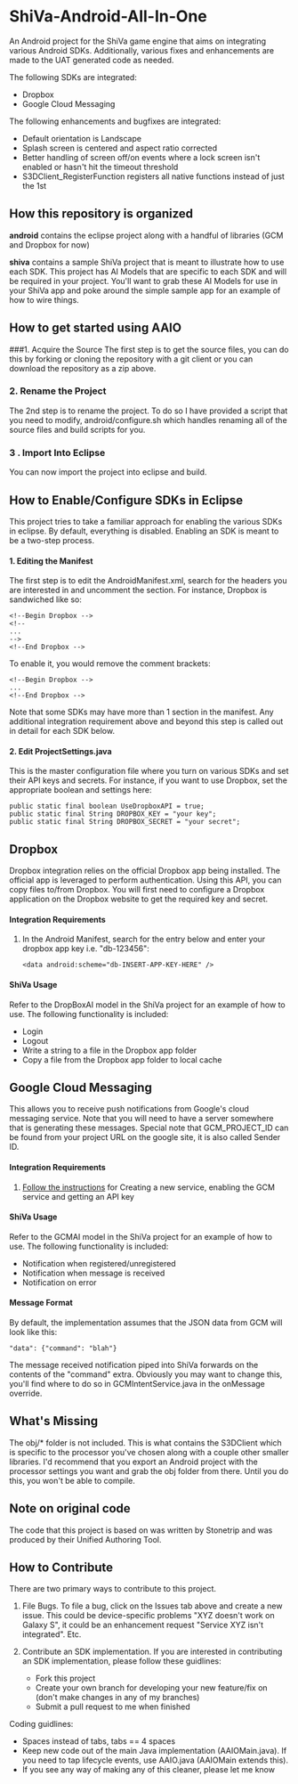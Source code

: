 # ShiVa-Android-All-In-One
An Android project for the ShiVa game engine that aims on integrating various Android SDKs.  Additionally, various fixes and enhancements are made to the UAT generated code as needed.

The following SDKs are integrated:

* Dropbox
* Google Cloud Messaging 

The following enhancements and bugfixes are integrated:

* Default orientation is Landscape
* Splash screen is centered and aspect ratio corrected
* Better handling of screen off/on events where a lock screen isn't enabled or hasn't hit the timeout threshold
* S3DClient_RegisterFunction registers all native functions instead of just the 1st

## How this repository is organized
**android** contains the eclipse project along with a handful of libraries (GCM and Dropbox for now)

**shiva** contains a sample ShiVa project that is meant to illustrate how to use each SDK.  This project has AI Models that are specific to each SDK and will be required in your project.  You'll want to grab these AI Models for use in your ShiVa app and poke around the simple sample app for an example of how to wire things.

## How to get started using AAIO
###1. Acquire the Source
The first step is to get the source files, you can do this by forking or cloning the repository with a git client or you can download the repository as a zip above.

### 2. Rename the Project
The 2nd step is to rename the project.  To do so I have provided a script that you need to modify, android/configure.sh which handles renaming all of the source files and build scripts for you.

### 3 . Import Into Eclipse
You can now import the project into eclipse and build.

## How to Enable/Configure SDKs in Eclipse
This project tries to take a familiar approach for enabling the various SDKs in eclipse.  By default, everything is disabled.  Enabling an SDK is meant to be a two-step process.

#### 1. Editing the Manifest
The first step is to edit the AndroidManifest.xml, search for the headers you are interested in and uncomment the section.  For instance, Dropbox is sandwiched like so:

    <!--Begin Dropbox -->
    <!--
    ...
    -->
    <!--End Dropbox -->
To enable it, you would remove the comment brackets:

    <!--Begin Dropbox -->
    ...
    <!--End Dropbox -->

Note that some SDKs may have more than 1 section in the manifest.  Any additional integration requirement above and beyond this step is called out in detail for each SDK below.

#### 2. Edit ProjectSettings.java
This is the master configuration file where you turn on various SDKs and set their API keys and secrets.  For instance, if you want to use Dropbox, set the appropriate boolean and settings here:

    public static final boolean UseDropboxAPI = true;
    public static final String DROPBOX_KEY = "your key";
    public static final String DROPBOX_SECRET = "your secret";

## Dropbox
Dropbox integration relies on the official Dropbox app being installed.  The official app is leveraged to perform authentication.  Using this API, you can copy files to/from Dropbox.  You will first need to configure a Dropbox application on the Dropbox website to get the required key and secret.

#### Integration Requirements

1. In the Android Manifest, search for the entry below and enter your dropbox app key i.e. "db-123456":

    `<data android:scheme="db-INSERT-APP-KEY-HERE" />`

#### ShiVa Usage
Refer to the DropBoxAI model in the ShiVa project for an example of how to use.  The following functionality is included:

* Login
* Logout
* Write a string to a file in the Dropbox app folder
* Copy a file from the Dropbox app folder to local cache

## Google Cloud Messaging
This allows you to receive push notifications from Google's cloud messaging service.  Note that you will need to have a server somewhere that is generating these messages.  Special note that GCM_PROJECT_ID can be found from your project URL on the google site, it is also called Sender ID.

#### Integration Requirements 
1. [Follow the instructions](http://developer.android.com/guide/google/gcm/gs.html) for Creating a new service, enabling the GCM service and getting an API key

#### ShiVa Usage
Refer to the GCMAI model in the ShiVa project for an example of how to use.  The following functionality is included:

* Notification when registered/unregistered
* Notification when message is received
* Notification on error

#### Message Format
By default, the implementation assumes that the JSON data from GCM will look like this:

`"data": {"command": "blah"}`

The message received notification piped into ShiVa forwards on  the contents of the "command" extra.  Obviously you may want to change this, you'll find where to do so in GCMIntentService.java in the onMessage override.

## What's Missing

The obj/* folder is not included.  This is what contains the S3DClient which is specific to the processor you've chosen along with a couple other smaller libraries.  I'd recommend that you export an Android project with the processor settings you want and grab the obj folder from there.  Until you do this, you won't be able to compile.

## Note on original code
The code that this project is based on was written by Stonetrip and was produced by their Unified Authoring Tool.

## How to Contribute
There are two primary ways to contribute to this project.

1. File Bugs.  To file a bug, click on the Issues tab above and create a new issue.  This could be device-specific problems "XYZ doesn't work on Galaxy S", it could be an enhancement request "Service XYZ isn't integrated".  Etc.

2. Contribute an SDK implementation.  If you are interested in contributing an SDK implementation, please follow these guidlines:
    * Fork this project
    * Create your own branch for developing your new feature/fix on (don't make changes in any of my branches)
    * Submit a pull request to me when finished

Coding guidlines:

* Spaces instead of tabs, tabs == 4 spaces
* Keep new code out of the main Java implementation (AAIOMain.java).  If you need to tap lifecycle events, use AAIO.java (AAIOMain extends this).
* If you see any way of making any of this cleaner, please let me know
